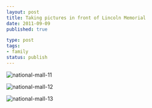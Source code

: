 ```yaml
---
layout: post
title: Taking pictures in front of Lincoln Memorial
date: 2011-09-09
published: true

type: post
tags:
- family
status: publish
---
```


![national-mall-11](http://media.eick.us/2011/09/2011-09-05-at-13-51-49.jpg)

![national-mall-12](http://media.eick.us/2011/09/2011-09-05-at-13-52-18.jpg)

![national-mall-13](http://media.eick.us/2011/09/2011-09-05-at-13-52-47.jpg)